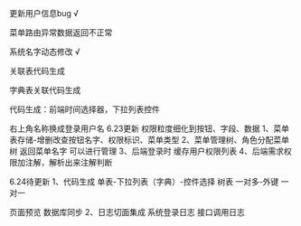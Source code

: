 更新用户信息bug √

菜单路由异常数据返回不正常

系统名字动态修改 √

关联表代码生成

字典表关联代码生成

代码生成：前端时间选择器，下拉列表控件

右上角名称换成登录用户名
6.23更新
权限粒度细化到按钮、字段、数据
1、菜单表存储-增删改查按钮名字、权限标识、菜单类型
2、菜单管理树、角色分配菜单树 返回菜单名字 可以进行管理
3、后端登录时 缓存用户权限列表
4、后端需求权限加注解，解析出来注解判断

6.24待更新
1、代码生成
单表-下拉列表（字典）-控件选择
树表
一对多-外键
一对一

页面预览
数据库同步
2、日志切面集成
系统登录日志
接口调用日志